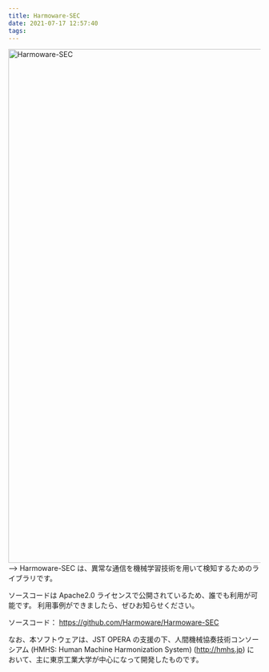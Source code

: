 ```yaml
---
title: Harmoware-SEC
date: 2021-07-17 12:57:40
tags:
---
```


<img src="/images/harmoware-sec.png" alt="Harmoware-SEC" width=1024> -->
Harmoware-SEC は、異常な通信を機械学習技術を用いて検知するためのライブラリです。

<!-- more -->


ソースコードは Apache2.0 ライセンスで公開されているため、誰でも利用が可能です。
利用事例ができましたら、ぜひお知らせください。

ソースコード：
https://github.com/Harmoware/Harmoware-SEC


なお、本ソフトウェアは、JST OPERA の支援の下、人間機械協奏技術コンソーシアム (HMHS: Human Machine Harmonization System) (http://hmhs.jp) において、主に東京工業大学が中心になって開発したものです。
